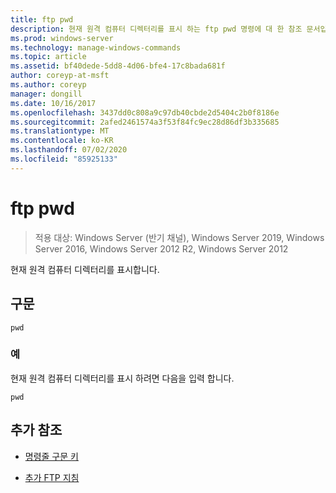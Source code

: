 ```yaml
---
title: ftp pwd
description: 현재 원격 컴퓨터 디렉터리를 표시 하는 ftp pwd 명령에 대 한 참조 문서입니다.
ms.prod: windows-server
ms.technology: manage-windows-commands
ms.topic: article
ms.assetid: bf40dede-5dd8-4d06-bfe4-17c8bada681f
author: coreyp-at-msft
ms.author: coreyp
manager: dongill
ms.date: 10/16/2017
ms.openlocfilehash: 3437dd0c808a9c97db40cbde2d5404c2b0f8186e
ms.sourcegitcommit: 2afed2461574a3f53f84fc9ec28d86df3b335685
ms.translationtype: MT
ms.contentlocale: ko-KR
ms.lasthandoff: 07/02/2020
ms.locfileid: "85925133"
---
```

# <a name="ftp-pwd"></a>ftp pwd

> 적용 대상: Windows Server (반기 채널), Windows Server 2019, Windows Server 2016, Windows Server 2012 R2, Windows Server 2012

현재 원격 컴퓨터 디렉터리를 표시합니다.

## <a name="syntax"></a>구문

```
pwd
```

### <a name="examples"></a>예

현재 원격 컴퓨터 디렉터리를 표시 하려면 다음을 입력 합니다.

```
pwd
```

## <a name="additional-references"></a>추가 참조

- [명령줄 구문 키](command-line-syntax-key.md)

- [추가 FTP 지침](https://docs.microsoft.com/previous-versions/orphan-topics/ws.10/cc756013(v=ws.10))
